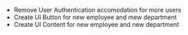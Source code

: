 - Remove User Authentication accomodation for more users
- Create UI Button for new employee and mew department
- Create UI Content for new employee and new department
